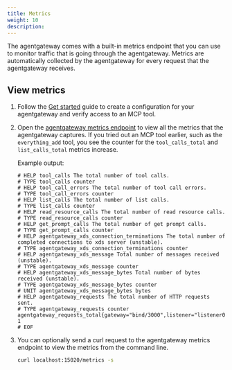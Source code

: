 ```yaml
---
title: Metrics
weight: 10
description: 
---
```


The agentgateway comes with a built-in metrics endpoint that you can use to monitor traffic that is going through the agentgateway. Metrics are automatically collected by the agentgateway for every request that the agentgateway receives. 

## View metrics

1. Follow the [Get started](/docs/quickstart) guide to create a configuration for your agentgateway and verify access to an MCP tool. 

2. Open the [agentgateway metrics endpoint](http://localhost:15020/metrics) to view all the metrics that the agentgateway captures. If you tried out an MCP tool earlier, such as the `everything_add` tool, you see the counter for the `tool_calls_total` and `list_calls_total` metrics increase. 
   
   Example output: 
   ```
   # HELP tool_calls The total number of tool calls.
   # TYPE tool_calls counter
   # HELP tool_call_errors The total number of tool call errors.
   # TYPE tool_call_errors counter
   # HELP list_calls The total number of list calls.
   # TYPE list_calls counter
   # HELP read_resource_calls The total number of read resource calls.
   # TYPE read_resource_calls counter
   # HELP get_prompt_calls The total number of get prompt calls.
   # TYPE get_prompt_calls counter
   # HELP agentgateway_xds_connection_terminations The total number of completed connections to xds server (unstable).
   # TYPE agentgateway_xds_connection_terminations counter
   # HELP agentgateway_xds_message Total number of messages received (unstable).
   # TYPE agentgateway_xds_message counter
   # HELP agentgateway_xds_message_bytes Total number of bytes received (unstable).
   # TYPE agentgateway_xds_message_bytes counter
   # UNIT agentgateway_xds_message_bytes bytes
   # HELP agentgateway_requests The total number of HTTP requests sent.
   # TYPE agentgateway_requests counter
   agentgateway_requests_total{gateway="bind/3000",listener="listener0",route="route0",route_rule="unknown",backend="unknown",method="OPTIONS",status="200"} 1
   # EOF
   ```

3. You can optionally send a curl request to the agentgateway metrics endpoint to view the metrics from the command line. 
   ```sh
   curl localhost:15020/metrics -s
   ```

<!-- TODO UI bug with Playground

## Add tags to metrics

You can optionally enrich the metrics that are captured by the agentgateway with tags. Tags are key-value pairs that can have the following format: 
* **Static key-value pair**, where the key and value do not change. For example, use `"custom-tag": "test"` to add this tag to all metrics that are captured by the agentgateway. 
* **Claim-based key-value pair**, where you map the value of a specific JWT claim to a key. For example, if the username is captured in a `sub` claim in your JWT, you can map that username to a `user` tag by using the following syntax `"user": "@sub"`. 

1. Download a sample, local JWT public key file. You use this file to validate JWTs later. 
   ```sh
   curl -o pub-key https://raw.githubusercontent.com/agentgateway/agentgateway/refs/heads/main/manifests/jwt/pub-key
   ```

2. Create a configuration file for your agentgateway. In this example, you configure the following elements: 
   * **Listener**: An SSE listener that listens for incoming traffic on port 3000. The listener requires a JWT to be present in an `Authorization` header. You use the local JWT public key file to validate the JWT. Only JWTs that include the `sub: me` claim can authenticate with the agentgateway successfully. If the request has a JWT that does not include this claim, the request is denied.
   * **Metrics**: The agentgateway metrics endpoint is configured to inject the `custom-tag: test` tag and to extract the `sub` claim from the JWT token and map it to the `user` tag. 
   * **Target**: The agentgateway targets a sample, open source MCP test server, `server-everything`. 
   ```json
   cat <<EOF > ./config.json
   {
     "binds": [
       {
         "port": 3000,
         "listeners": [
           {
             "name": "sse",
             "protocol": "HTTP",
             "hostname": null,
             "routes": [
               {
                 "name": null,
                 "ruleName": null,
                 "hostnames": [],
                 "matches": [
                   {
                     "path": {
                       "pathPrefix": "/"
                     }
                   }
                 ],
                 "policies": null,
                 "backends": [
                   {
                     "mcp": {
                       "targets": [
                         {
                           "name": "everything",
                           "stdio": {
                             "cmd": "npx",
                             "args": [
                               "@modelcontextprotocol/server-everything"
                             ]
                           }
                         }
                       ]
                     }
                   }
                 ]
               }
             ],
             "tls": null
           }
         ]
       }
     ],
     "metrics": {
       "tags": {
         "user": "@sub",
         "custom-tag": "test"
       }
     }
   }
   EOF
   ```

3. Run the agentgateway. 
   ```sh
   agentgateway -f config.json
   ```

4. Open the [agentgateway UI](http://localhost:15000/ui/) to view your configuration.

5. Connect to the MCP server with the agentgateway UI playground. 
   1. Go to the agentgateway UI [**Playground**](http://localhost:15000/ui/playground/).
   2. In the **Testing** card > **Connection** details > **Bearer Token** field, enter the following JWT token. The JWT token includes the `sub: me` claim that is allowed access to the `everything_echo` tool. 
      ```sh
      eyJhbGciOiJFUzI1NiIsImtpZCI6IlhoTzA2eDhKaldIMXd3a1dreWVFVXhzb29HRVdvRWRpZEVwd3lkX2htdUkiLCJ0eXAiOiJKV1QifQ.eyJhdWQiOiJtZS5jb20iLCJleHAiOjE5MDA2NTAyOTQsImlhdCI6MTc0Mjg2OTUxNywiaXNzIjoibWUiLCJqdGkiOiI3MDViYjM4MTNjN2Q3NDhlYjAyNzc5MjViZGExMjJhZmY5ZDBmYzE1MDNiOGY3YzFmY2I1NDc3MmRiZThkM2ZhIiwibmJmIjoxNzQyODY5NTE3LCJzdWIiOiJtZSJ9.cLeIaiWWMNuNlY92RiCV3k7mScNEvcVCY0WbfNWIvRFMOn_I3v-oqFhRDKapooJZLWeiNldOb8-PL4DIrBqmIQ
      ```
   3. Click **Connect**. The agentgateway UI connects to the target that you configured and retrieves the tools that are exposed on the target. 
   4. Verify that you see a list of **Available Tools**.  
   
      {{< reuse-image src="img/agentgateway-ui-tools-jwt.png" >}}

6. Select the `everything_echo` tool, enter any string in the **message** field, such as `hello world`, and click **Run Tool**. Verify that access to the tool is granted and that you see your message echoed. 
   {{< reuse-image src="img/agentgateway-ui-tool-echo-hello.png" >}}

7. Send a request to the agentgateway metrics endpoint to grab the `tool_calls_total` metric. Verify that you see the `custom-tag=test` and the `user=me` tags. 
   ```sh
   curl http://localhost:15020/metrics -s | grep tool_calls_total
   ```
   
   Example output: 
   ```
   tool_calls_total{server="everything",name="echo",custom-tag="test",user="me"} 1
   ```

-->
